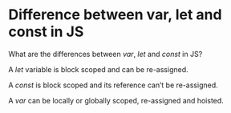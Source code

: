 # Difference between var, let and const in JS #

What are the differences between _var_, _let_ and _const_ in JS?

A _let_ variable is block scoped and can be re-assigned.

A _const_ is block scoped and its reference can’t be re-assigned.

A _var_ can be locally or globally scoped, re-assigned and hoisted.
